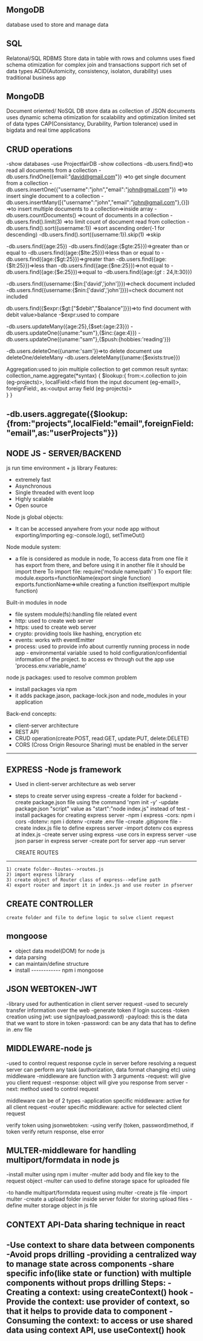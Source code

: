 MongoDB
-------
database used to store and manage data

SQL
---
Relatonal/SQL RDBMS
Store data in table with rows and columns
uses fixed schema
otimization for complex join and transactions
support rich set of data types
ACID(Automicity, consistency, isolaton, durability)
uses traditional business app

MongoDB
-------
Document oriented/ NoSQL DB
store data as collection of JSON documents
uses dynamic schema
otimization for scalability and optimization
limited set of data types
CAP(Consistancy, Durability, Partion tolerance)
used in bigdata and real time applications

CRUD operations
---------------
-show databases
-use ProjectfairDB
-show collections
-db.users.find()=>to read all documents from a collection
-db.users.findOne({email:"david@gmail.com"}) =>to get single document from a collection
-db.users.insertOne({"username":"john","email":"john@gmail.com"})  =>to insert single document to a collection
-db.users.insertMany([{"username":"john","email":"john@gmail.com"},{}]) =>to insert multiple documents to a collection=>inside array
-db.users.countDocuments() =>count of documents in a collection
-db.users.find().limit(3) =>to limit count of document read from collection
-db.users.find().sort({username:1}) =>sort ascending order(-1 for descending)
-db.users.find().sort({username:1}).skip(1) =>skip

-db.users.find({age:25})
-db.users.find({age:{$gte:25}})=>greater than or equal to
-db.users.find({age:{$lte:25}})=>less than or equal to
-db.users.find({age:{$gt:25}})=>greater than
-db.users.find({age:{$lt:25}})=>less than
-db.users.find({age:{$ne:25}})=>not equal to
-db.users.find({age:{$e:25}})=>equal to
-db.users.find({age:{$gt:24,$lt:30}})

-db.users.find({username:{$in:['david','john']}})=>check document included
-db.users.find({username:{$nin:['david','john']}})=check document not included

db.users.find({$expr:{$gt:["$debit","$balance"]}})=>to find document with debit value>balance
-$expr:used to compare

-db.users.updateMany({age:25},{$set:{age:23}})
-db.users.updateOne({uname:"sum"},{$inc:{age:4}})
-db.users.updateOne({uname:"sam"},{$push:{hobbies:'reading'}})

-db.users.deleteOne({uname:'sam'})=>to delete document use deleteOne/deleteMany
-db.users.deleteMany({uname:{$exists:true}})

Aggregation:used to join multiple collection to get common result
 syntax: 
 collection_name.aggregate(*syntax)
 {
    $lookup:{
        from:<.collection to join (eg-projects)>,
        localField:<field from the input document (eg-email)>,
        foreignField:<eg-email>,
        as:<output array field (eg-projects)>        
    }
 }

-db.users.aggregate({$lookup:{from:"projects",localField:"email",foreignField:"email",as:"userProjects"}})
 -------------------------------------------------------------------------------------------------------------------
NODE JS - SERVER/BACKEND
------------------------
js run time environment + js library
Features:
 - extremely fast
 - Asynchronous
 - Single threaded with event loop
 - Highly scalable
 - Open source

Node js global objects:
 - It can be accessed anywhere from your node app without exporting/importing
   eg:-console.log(), setTimeOut()

Node module system:
 - a file is considered as module in node, 
   To access data from one file it has export from there, and before using it in another file it should be import there
     To import file: require('module name/path' )
     To export file: module.exports=functionName(export single function)
                     exports.functionName=>while creating a function itself(export multiple function)


Built-in modules in node
 - file system module(fs):handling file related event
 - http: used to create web server
 - https: used to create web server
 - crypto: providing tools like hashing, encryption etc
 - events: works with eventEmitter
 - process: used to provide info about currently running process in node app 
            - environmental variable :used to hold configuration/confidential information of the project. to access ev through out the app use 'process.env.variable_name'

node js packages: used to resolve common problem
 - install packages via npm
 - it adds package.jason, package-lock.json and node_modules in your application

Back-end concepts:
 - client-server architecture
 - REST API 
 - CRUD operation(create:POST, read:GET, update:PUT, delete:DELETE)
 - CORS (Cross Origin Resource Sharing) must be enabled in the server
 -----------------------------------------------------------------------------------------------------
EXPRESS -Node js framework
--------------------------
- Used in client-server architecture as web server
- steps to create server using express
   -create a folder for backend 
   -create package.json file using the command 'npm init -y'
   -update package.json "script" value as "start":"node index.js" instead of test
   -install packages for creating express server
     -npm i express
     -cors: npm i cors
     -dotenv: npm i dotenv 
   -create .env file
   -create .gitignore file
   -create index.js file to define express server
   -import dotenv cos express at index.js
   -create server using express
   -use cors in express server
   -use json parser in express server
   -create port for server app
   -run server


   CREATE ROUTES
--------------

    1) create folder--Routes-->routes.js
    2) import express library
    3) create object of Router class of express-->define path
    4) export router and import it in index.js and use router in pfserver


CREATE CONTROLLER
-----------------

    create folder and file to define logic to solve client request




mongoose
------------
- object data model(DOM) for node js
- data parsing
- can maintain/define structure
- install ------------  npm i mongoose




JSON WEBTOKEN-JWT
--------------------
-library used for authentication in client server request
-used to securely transfer information over the web
-generate token if login success
    -token creation using jwt: use sign(payload,password)
         -payload: this is the data that we want to store in token
         -password: can be any data that has to define in .env file

MIDDLEWARE-node js
-------------------
-used to control request response cycle in server before resolving a request server can perform any task (authorization, data format changing etc) using middleware
-middleware are function with 3 arguments
   -request: will give you client request
   -response: object will give you response from server
   -next: method used to control request

middleware can be of 2 types
  -application specific middleware: active for all client request
  -router specific middleware: active for selected client request

verify token using jsonwebtoken:
  -using verify (token, password)method, if token verify return response, else error

MULTER-middleware for handling multiport/formdata in node js
-------------------------------------------------------------
-install multer using npm i multer
-multer add body and file key to the request object
-multer can used to define storage space for uploaded file

-to handle multipart/formdata request using multer
          -create js file 
          -import multer
          -create a upload folder inside server folder for storing upload files
          -define multer storage object in js file
          
          
CONTEXT API-Data sharing technique in react
---------------------------------------------
-Use context to share data between components
-Avoid props drilling
-providing a centralized way to manage state across components
-share specific info(like state or function) with multiple components without props drilling
 Steps:
-Creating a context: using createContext() hook
-Provide the context: use provider of context, so that it helps to provide data to component
-Consuming the context: to access or use shared data using context API, use useContext() hook
-